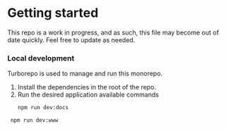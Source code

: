 # Getting started

This repo is a work in progress, and as such, this file may become out of date quickly. Feel free to update as needed.

### Local development

Turborepo is used to manage and run this monorepo.

1. Install the dependencies in the root of the repo.
2. Run the desired application
   available commands
   ```sh
   npm run dev:docs
   ```

```sh
 npm run dev:www
```
